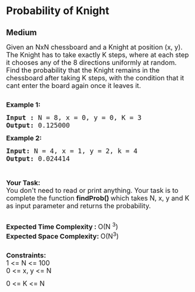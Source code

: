# Probability of Knight
## Medium 
<div class="problem-statement" style="user-select: auto;">
                <p style="user-select: auto;"></p><p style="user-select: auto;"><span style="font-size: 18px; user-select: auto;">Given an NxN chessboard and a Knight at position (x, y). The Knight has to take exactly K steps, where at each step it chooses any of the 8 directions uniformly at random. Find&nbsp;the probability that the Knight remains in the chessboard after taking K steps, with the condition that it cant enter the board again once it leaves it.</span><br style="user-select: auto;">
&nbsp;</p>

<p style="user-select: auto;"><span style="font-size: 18px; user-select: auto;"><strong style="user-select: auto;">Example 1:</strong></span></p>

<pre style="user-select: auto;"><span style="font-size: 18px; user-select: auto;"><strong style="user-select: auto;">Input : </strong>N = 8, x = 0, y = 0, K = 3
<strong style="user-select: auto;">Output: </strong>0.125000</span>
</pre>

<p style="user-select: auto;"><span style="font-size: 18px; user-select: auto;"><strong style="user-select: auto;">Example 2:</strong></span></p>

<pre style="user-select: auto;"><span style="font-size: 18px; user-select: auto;"><strong style="user-select: auto;">Input: </strong>N = 4, x = 1, y = 2, k = 4
<strong style="user-select: auto;">Output: </strong>0.024414</span>
</pre>

<p style="user-select: auto;">&nbsp;</p>

<p style="user-select: auto;"><span style="font-size: 18px; user-select: auto;"><strong style="user-select: auto;">Your Task:&nbsp;</strong><br style="user-select: auto;">
You don't need to read or print anything. Your task is to complete the function&nbsp;<strong style="user-select: auto;">findProb()&nbsp;</strong>which takes N, x, y and K as input parameter and returns the probability.</span><br style="user-select: auto;">
&nbsp;</p>

<p style="user-select: auto;"><span style="font-size: 18px; user-select: auto;"><strong style="user-select: auto;">Expected Time Complexity :&nbsp;</strong>O(N <sup style="user-select: auto;">3</sup>)<br style="user-select: auto;">
<strong style="user-select: auto;">Expected Space Complexity:&nbsp;</strong>O(N<sup style="user-select: auto;">3</sup>)</span><br style="user-select: auto;">
&nbsp;</p>

<p style="user-select: auto;"><span style="font-size: 18px; user-select: auto;"><strong style="user-select: auto;">Constraints:</strong><br style="user-select: auto;">
1 &lt;= N &lt;= 100<br style="user-select: auto;">
0 &lt;= x, y &lt;= N</span></p>

<p style="user-select: auto;"><span style="font-size: 18px; user-select: auto;">0 &lt;= K &lt;= N</span></p>
 <p style="user-select: auto;"></p>
            </div>